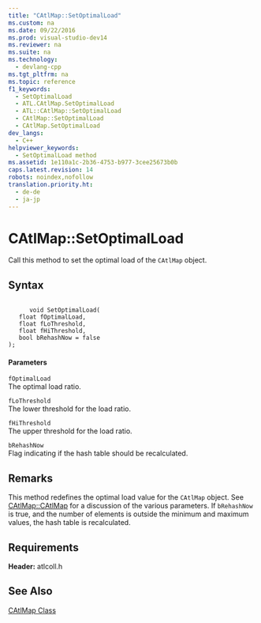 ```yaml
---
title: "CAtlMap::SetOptimalLoad"
ms.custom: na
ms.date: 09/22/2016
ms.prod: visual-studio-dev14
ms.reviewer: na
ms.suite: na
ms.technology: 
  - devlang-cpp
ms.tgt_pltfrm: na
ms.topic: reference
f1_keywords: 
  - SetOptimalLoad
  - ATL.CAtlMap.SetOptimalLoad
  - ATL::CAtlMap::SetOptimalLoad
  - CAtlMap::SetOptimalLoad
  - CAtlMap.SetOptimalLoad
dev_langs: 
  - C++
helpviewer_keywords: 
  - SetOptimalLoad method
ms.assetid: 1e110a1c-2b36-4753-b977-3cee25673b0b
caps.latest.revision: 14
robots: noindex,nofollow
translation.priority.ht: 
  - de-de
  - ja-jp
---
```

# CAtlMap::SetOptimalLoad
Call this method to set the optimal load of the `CAtlMap` object.  
  
## Syntax  
  
```  
  
      void SetOptimalLoad(  
   float fOptimalLoad,  
   float fLoThreshold,  
   float fHiThreshold,  
   bool bRehashNow = false   
);  
```  
  
#### Parameters  
 `fOptimalLoad`  
 The optimal load ratio.  
  
 `fLoThreshold`  
 The lower threshold for the load ratio.  
  
 `fHiThreshold`  
 The upper threshold for the load ratio.  
  
 `bRehashNow`  
 Flag indicating if the hash table should be recalculated.  
  
## Remarks  
 This method redefines the optimal load value for the `CAtlMap` object. See [CAtlMap::CAtlMap](../vs140/catlmap--catlmap.md) for a discussion of the various parameters. If `bRehashNow` is true, and the number of elements is outside the minimum and maximum values, the hash table is recalculated.  
  
## Requirements  
 **Header:** atlcoll.h  
  
## See Also  
 [CAtlMap Class](../vs140/catlmap-class.md)